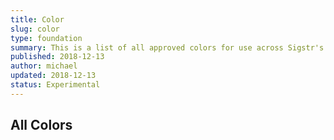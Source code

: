 ```yaml
---
title: Color
slug: color
type: foundation
summary: This is a list of all approved colors for use across Sigstr's paid UI properties.
published: 2018-12-13
author: michael
updated: 2018-12-13
status: Experimental
---
```


## All Colors
<!-- Generated in templates/element.html -->